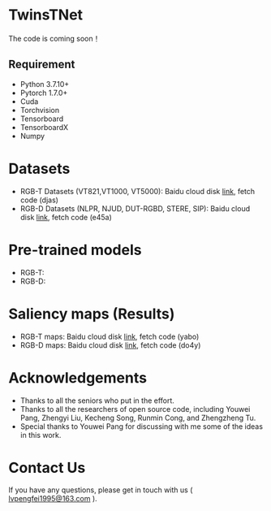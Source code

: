 # TwinsTNet
The code is coming soon！

## Requirement
- Python 3.7.10+
- Pytorch 1.7.0+
- Cuda
- Torchvision
- Tensorboard
- TensorboardX
- Numpy
# Datasets
- RGB-T Datasets (VT821,VT1000, VT5000): Baidu cloud disk [link](https://pan.baidu.com/s/1Vv6mYz4RL2VnwWwZWKLHyA), fetch code (djas)
- RGB-D Datasets (NLPR, NJUD, DUT-RGBD, STERE, SIP): Baidu cloud disk [link](https://pan.baidu.com/s/1rXa_cgnLSMxs9STRpEu7ew), fetch code (e45a)
# Pre-trained models
- RGB-T:
- RGB-D:
# Saliency maps (Results)
- RGB-T maps: Baidu cloud disk [link](https://pan.baidu.com/s/1KCXc7pqu_Pf0fmhWJm4eqQ), fetch code (yabo)
- RGB-D maps: Baidu cloud disk [link](https://pan.baidu.com/s/1GrN4mQFqOQLMwyLx3QlEWA), fetch code (do4y)
# Acknowledgements
- Thanks to all the seniors who put in the effort. 
- Thanks to all the researchers of open source code, including Youwei Pang, Zhengyi Liu, Kecheng Song, Runmin Cong, and Zhengzheng Tu.
- Special thanks to Youwei Pang for discussing with me some of the ideas in this work.
# Contact Us
If you have any questions, please get in touch with us ( lvpengfei1995@163.com ).
